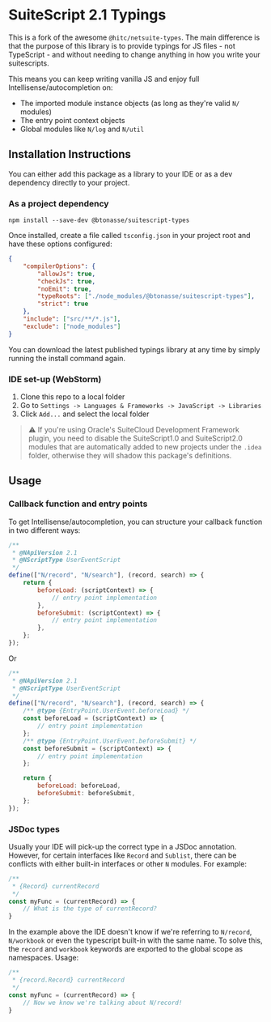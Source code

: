 # SuiteScript 2.1 Typings

This is a fork of the awesome `@hitc/netsuite-types`. The main difference is that the purpose of this library is to provide typings for JS files - not TypeScript - and without needing to change anything in how you write your suitescripts.

This means you can keep writing vanilla JS and enjoy full Intellisense/autocompletion on:

-   The imported module instance objects (as long as they're valid `N/` modules)
-   The entry point context objects
-   Global modules like `N/log` and `N/util`

## Installation Instructions

You can either add this package as a library to your IDE or as a dev dependency directly to your project.

### As a project dependency

`npm install --save-dev @btonasse/suitescript-types`

Once installed, create a file called `tsconfig.json` in your project root and have these options configured:

```json
{
    "compilerOptions": {
        "allowJs": true,
        "checkJs": true,
        "noEmit": true,
        "typeRoots": ["./node_modules/@btonasse/suitescript-types"],
        "strict": true
    },
    "include": ["src/**/*.js"],
    "exclude": ["node_modules"]
}
```

You can download the latest published typings library at any time by simply running the install command again.

### IDE set-up (WebStorm)

1. Clone this repo to a local folder
2. Go to `Settings -> Languages & Frameworks -> JavaScript -> Libraries`
3. Click `Add...` and select the local folder

> :warning: If you're using Oracle's SuiteCloud Development Framework plugin, you need to disable the SuiteScript1.0 and SuiteScript2.0 modules that are automatically added to new projects under the `.idea` folder, otherwise they will shadow this package's definitions.

## Usage

### Callback function and entry points

To get Intellisense/autocompletion, you can structure your callback function in two different ways:

```javascript
/**
 * @NApiVersion 2.1
 * @NScriptType UserEventScript
 */
define(["N/record", "N/search"], (record, search) => {
    return {
        beforeLoad: (scriptContext) => {
            // entry point implementation
        },
        beforeSubmit: (scriptContext) => {
            // entry point implementation
        },
    };
});
```

Or

```javascript
/**
 * @NApiVersion 2.1
 * @NScriptType UserEventScript
 */
define(["N/record", "N/search"], (record, search) => {
    /** @type {EntryPoint.UserEvent.beforeLoad} */
    const beforeLoad = (scriptContext) => {
        // entry point implementation
    };
    /** @type {EntryPoint.UserEvent.beforeSubmit} */
    const beforeSubmit = (scriptContext) => {
        // entry point implementation
    };

    return {
        beforeLoad: beforeLoad,
        beforeSubmit: beforeSubmit,
    };
});
```
### JSDoc types

Usually your IDE will pick-up the correct type in a JSDoc annotation. However, for certain interfaces like `Record` and `Sublist`, there can be conflicts with either built-in interfaces or other `N` modules. For example:

```javascript
/**
 * {Record} currentRecord 
 */
const myFunc = (currentRecord) => {
    // What is the type of currentRecord?
}
```

In the example above the IDE doesn't know if we're referring to `N/record`, `N/workbook` or even the typescript built-in with the same name. To solve this, the `record` and `workbook` keywords are exported to the global scope as namespaces. Usage:

```javascript
/**
 * {record.Record} currentRecord 
 */
const myFunc = (currentRecord) => {
    // Now we know we're talking about N/record!
}
```